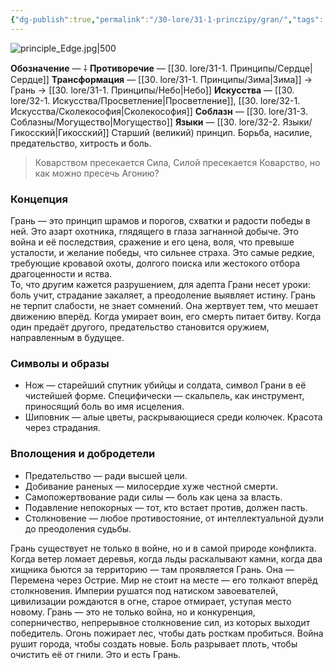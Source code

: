 ```yaml
---
{"dg-publish":true,"permalink":"/30-lore/31-1-princzipy/gran/","tags":["незримое/принцип"]}
---
```


![principle_Edge.jpg|500](/img/user/90.%20files/principle_Edge.jpg)

**Обозначение** — ⸸
**Противоречие** — [[30. lore/31-1. Принципы/Сердце\|Сердце]]
**Трансформация** — [[30. lore/31-1. Принципы/Зима\|Зима]] → Грань → [[30. lore/31-1. Принципы/Небо\|Небо]]
**Искусства** — [[30. lore/32-1. Искусства/Просветление\|Просветление]], [[30. lore/32-1. Искусства/Сколекософия\|Сколекософия]]
**Соблазн** — [[30. lore/31-3. Соблазны/Могущество\|Могущество]]
**Языки** — [[30. lore/32-2. Языки/Гикосский\|Гикосский]]
Старший (великий) принцип. Борьба, насилие, предательство, хитрость и боль.

> Коварством пресекается Сила, Силой пресекается Коварство, но как можно пресечь Агонию?
### Концепция
Грань — это принцип шрамов и порогов, схватки и радости победы в ней. Это азарт охотника, глядящего в глаза загнанной добыче. Это война и её последствия, сражение и его цена, воля, что превыше усталости, и желание победы, что сильнее страха. Это самые редкие, требующие кровавой охоты, долгого поиска или жестокого отбора драгоценности и яства.  
То, что другим кажется разрушением, для адепта Грани несет уроки: боль учит, страдание закаляет, а преодоление выявляет истину. 
Грань не терпит слабости, не знает сомнений. Она жертвует тем, что мешает движению вперёд. Когда умирает воин, его смерть питает битву. Когда один предаёт другого, предательство становится оружием, направленным в будущее.
### Символы и образы
- Нож — старейший спутник убийцы и солдата, символ Грани в её чистейшей форме. Специфически — скальпель, как инструмент, приносящий боль во имя исцеления.
- Шиповник — алые цветы, раскрывающиеся среди колючек. Красота через страдания.
### Вполощения и добродетели
- Предательство — ради высшей цели.
- Добивание раненых — милосердие хуже честной смерти.
- Самопожертвование ради силы — боль как цена за власть.
- Подавление непокорных — тот, кто встает против, должен пасть.
- Столкновение — любое противостояние, от интеллектуальной дуэли до преодоления судьбы.

Грань существует не только в войне, но и в самой природе конфликта. Когда ветер ломает деревья, когда льды раскалывают камни, когда два хищника бьются за территорию — там проявляется Грань. Она — Перемена через Острие.
Мир не стоит на месте — его толкают вперёд столкновения. Империи рушатся под натиском завоевателей, цивилизации рождаются в огне, старое отмирает, уступая место новому. Грань — это не только война, но и конкуренция, соперничество, непрерывное столкновение сил, из которых выходит победитель.
Огонь пожирает лес, чтобы дать росткам пробиться. Война рушит города, чтобы создать новые. Боль разрывает плоть, чтобы очистить её от гнили. Это и есть Грань.